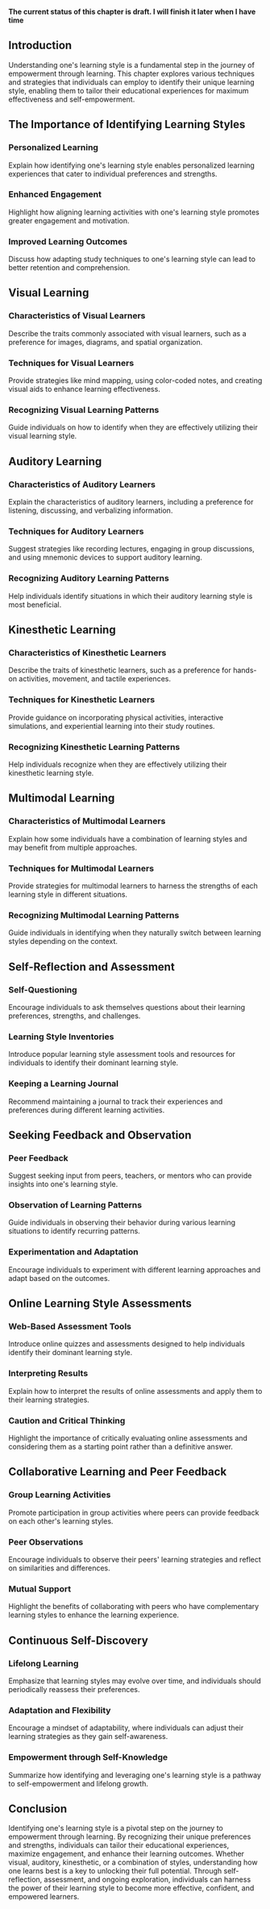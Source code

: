 **The current status of this chapter is draft. I will finish it later when I have time**

Introduction
------------

Understanding one's learning style is a fundamental step in the journey of empowerment through learning. This chapter explores various techniques and strategies that individuals can employ to identify their unique learning style, enabling them to tailor their educational experiences for maximum effectiveness and self-empowerment.

The Importance of Identifying Learning Styles
---------------------------------------------

### Personalized Learning

Explain how identifying one's learning style enables personalized learning experiences that cater to individual preferences and strengths.

### Enhanced Engagement

Highlight how aligning learning activities with one's learning style promotes greater engagement and motivation.

### Improved Learning Outcomes

Discuss how adapting study techniques to one's learning style can lead to better retention and comprehension.

Visual Learning
---------------

### Characteristics of Visual Learners

Describe the traits commonly associated with visual learners, such as a preference for images, diagrams, and spatial organization.

### Techniques for Visual Learners

Provide strategies like mind mapping, using color-coded notes, and creating visual aids to enhance learning effectiveness.

### Recognizing Visual Learning Patterns

Guide individuals on how to identify when they are effectively utilizing their visual learning style.

Auditory Learning
-----------------

### Characteristics of Auditory Learners

Explain the characteristics of auditory learners, including a preference for listening, discussing, and verbalizing information.

### Techniques for Auditory Learners

Suggest strategies like recording lectures, engaging in group discussions, and using mnemonic devices to support auditory learning.

### Recognizing Auditory Learning Patterns

Help individuals identify situations in which their auditory learning style is most beneficial.

Kinesthetic Learning
--------------------

### Characteristics of Kinesthetic Learners

Describe the traits of kinesthetic learners, such as a preference for hands-on activities, movement, and tactile experiences.

### Techniques for Kinesthetic Learners

Provide guidance on incorporating physical activities, interactive simulations, and experiential learning into their study routines.

### Recognizing Kinesthetic Learning Patterns

Help individuals recognize when they are effectively utilizing their kinesthetic learning style.

Multimodal Learning
-------------------

### Characteristics of Multimodal Learners

Explain how some individuals have a combination of learning styles and may benefit from multiple approaches.

### Techniques for Multimodal Learners

Provide strategies for multimodal learners to harness the strengths of each learning style in different situations.

### Recognizing Multimodal Learning Patterns

Guide individuals in identifying when they naturally switch between learning styles depending on the context.

Self-Reflection and Assessment
------------------------------

### Self-Questioning

Encourage individuals to ask themselves questions about their learning preferences, strengths, and challenges.

### Learning Style Inventories

Introduce popular learning style assessment tools and resources for individuals to identify their dominant learning style.

### Keeping a Learning Journal

Recommend maintaining a journal to track their experiences and preferences during different learning activities.

Seeking Feedback and Observation
--------------------------------

### Peer Feedback

Suggest seeking input from peers, teachers, or mentors who can provide insights into one's learning style.

### Observation of Learning Patterns

Guide individuals in observing their behavior during various learning situations to identify recurring patterns.

### Experimentation and Adaptation

Encourage individuals to experiment with different learning approaches and adapt based on the outcomes.

Online Learning Style Assessments
---------------------------------

### Web-Based Assessment Tools

Introduce online quizzes and assessments designed to help individuals identify their dominant learning style.

### Interpreting Results

Explain how to interpret the results of online assessments and apply them to their learning strategies.

### Caution and Critical Thinking

Highlight the importance of critically evaluating online assessments and considering them as a starting point rather than a definitive answer.

Collaborative Learning and Peer Feedback
----------------------------------------

### Group Learning Activities

Promote participation in group activities where peers can provide feedback on each other's learning styles.

### Peer Observations

Encourage individuals to observe their peers' learning strategies and reflect on similarities and differences.

### Mutual Support

Highlight the benefits of collaborating with peers who have complementary learning styles to enhance the learning experience.

Continuous Self-Discovery
-------------------------

### Lifelong Learning

Emphasize that learning styles may evolve over time, and individuals should periodically reassess their preferences.

### Adaptation and Flexibility

Encourage a mindset of adaptability, where individuals can adjust their learning strategies as they gain self-awareness.

### Empowerment through Self-Knowledge

Summarize how identifying and leveraging one's learning style is a pathway to self-empowerment and lifelong growth.

Conclusion
----------

Identifying one's learning style is a pivotal step on the journey to empowerment through learning. By recognizing their unique preferences and strengths, individuals can tailor their educational experiences, maximize engagement, and enhance their learning outcomes. Whether visual, auditory, kinesthetic, or a combination of styles, understanding how one learns best is a key to unlocking their full potential. Through self-reflection, assessment, and ongoing exploration, individuals can harness the power of their learning style to become more effective, confident, and empowered learners.
